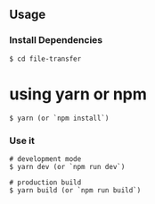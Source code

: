 ## Usage

### Install Dependencies

```
$ cd file-transfer
```
# using yarn or npm
```
$ yarn (or `npm install`)
```

### Use it

```
# development mode
$ yarn dev (or `npm run dev`)

# production build
$ yarn build (or `npm run build`)
```
